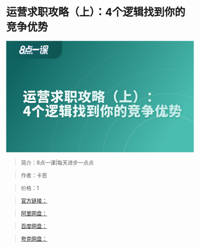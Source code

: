 # 运营求职攻略（上）：4个逻辑找到你的竞争优势

![img](../../assets/Cgp9HWHerlOAOZrlAAK6ecr6wBk398.png)

> 简介：8点一课|每天进步一点点

> 作者：卡恩

> 价格：1

> [官方链接：]()

> [阿里网盘：]()

> [百度网盘：]()

> [夸克网盘：]()
